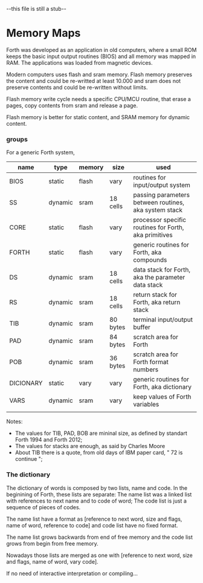 --this file is still a stub--

# Memory Maps
 
Forth was developed as an application in old computers, where a small ROM keeps the basic input output routines (BIOS) and all memory was mapped in RAM. The applications was loaded from magnetic devices.

Modern computers uses flash and sram memory. Flash memory preserves the content and could be re-writted  at least 10.000 and sram does not preserve contents and could be re-written without limits. 

Flash memory write cycle needs a specific CPU/MCU routine, that erase a pages, copy contents from sram and release a page.

Flash memory is better for static content, and SRAM memory for dynamic content.


### groups

For a generic Forth system,

| name | type | memory | size | used |
| --- | --- | --- | --- | --- |
| BIOS | static | flash | vary | routines for input/output system |
| SS | dynamic | sram  |18 cells | passing parameters between routines, aka system stack |
| CORE | static | flash | vary | processor specific routines for Forth, aka primitives |
| FORTH | static | flash | vary | generic routines for Forth, aka compounds |
| DS | dynamic | sram | 18 cells | data stack for Forth, aka the parameter data stack |
| RS | dynamic | sram | 18 cells | return stack for Forth, aka return stack |
| TIB | dynamic | sram | 80 bytes | terminal input/output buffer| 
| PAD | dynamic | sram | 84 bytes | scratch area for Forth |
| POB | dynamic | sram | 36 bytes | scratch area for Forth format numbers | 
| DICIONARY | static | vary | vary | generic routines for Forth, aka dictionary |
| VARS | dynamic | sram | vary | keep values of Forth variables |
| | | | |

Notes:
- The values for TIB, PAD, BOB are mininal size, as defined by standart Forth 1994 and Forth 2012;
- The values for stacks are enough, as said by Charles Moore
- About TIB there is a quote, from old days of IBM paper card, " 72 is continue ";

### The dictionary

The dictionary of words is composed by two lists, name and code. In the beginining of Forth, these lists are separate: The name list was a linked list with references to next name and to code of word; The code list is just a sequence of pieces of codes. 

The name list have a format as [reference to next word, size and flags, name of word, reference to code] and code list have no fixed format.

The name list grows backwards from end of free memory and the code list grows from begin from free memory. 

Nowadays those lists are merged as one with [reference to next word, size and flags, name of word, vary code].

If no need of interactive interpretation or compiling...







